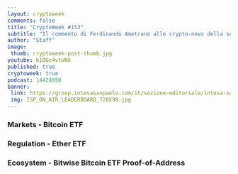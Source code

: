 ```yaml
---
layout: cryptoweek
comments: false
title: "CryptoWeek #153"
subtitle: "Il commento di Ferdinando Ametrano alle crypto-news della settimana."
author: "Staff"
image:
 thumb: cryptoweek-post-thumb.jpg
youtube: b1BGz4vtwNk
published: true
cryptoweek: true
podcast: 14428850
banner:
 link: https://group.intesasanpaolo.com/it/sezione-editoriale/intesa-sanpaolo-on-air?utm_campaign=GoldInstitute&utm_source=GoldInstitute&utm_medium=Banner_CPM&utm_content=DisplayAwareness&utm_term=GoldInstitute_Banner_CPM_GoldInstitute_
 img: ISP_ON_AIR_LEADERBOARD_728X90.jpg
---
```


### Markets - Bitcoin ETF

### Regulation - Ether ETF

### Ecosystem - Bitwise Bitcoin ETF Proof-of-Address
